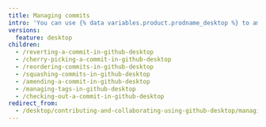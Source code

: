 ```yaml
---
title: Managing commits
intro: 'You can use {% data variables.product.prodname_desktop %} to amend, cherry-pick, reorder, revert, and squash commits.'
versions:
  feature: desktop
children:
  - /reverting-a-commit-in-github-desktop
  - /cherry-picking-a-commit-in-github-desktop
  - /reordering-commits-in-github-desktop
  - /squashing-commits-in-github-desktop
  - /amending-a-commit-in-github-desktop
  - /managing-tags-in-github-desktop
  - /checking-out-a-commit-in-github-desktop
redirect_from:
  - /desktop/contributing-and-collaborating-using-github-desktop/managing-commits
---
```


